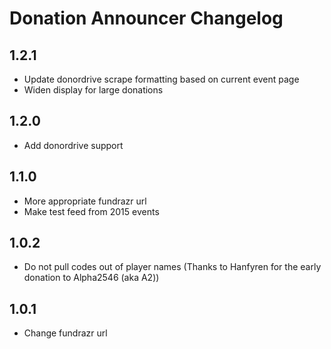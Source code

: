 # Donation Announcer Changelog

## 1.2.1

- Update donordrive scrape formatting based on current event page
- Widen display for large donations

## 1.2.0

- Add donordrive support

## 1.1.0

- More appropriate fundrazr url
- Make test feed from 2015 events

## 1.0.2

- Do not pull codes out of player names (Thanks to Hanfyren for the early donation to Alpha2546 (aka A2))

## 1.0.1

- Change fundrazr url

